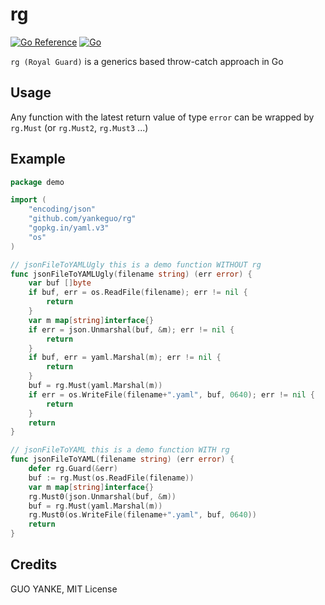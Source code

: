 # rg

[![Go Reference](https://pkg.go.dev/badge/github.com/yankeguo/rg.svg)](https://pkg.go.dev/github.com/yankeguo/rg)
[![Go](https://github.com/yankeguo/rg/actions/workflows/go.yml/badge.svg)](https://github.com/yankeguo/rg/actions/workflows/go.yml)

`rg (Royal Guard)` is a generics based throw-catch approach in Go

## Usage

Any function with the latest return value of type `error` can be wrapped by `rg.Must` (or `rg.Must2`, `rg.Must3` ...)

## Example

```go
package demo

import (
	"encoding/json"
	"github.com/yankeguo/rg"
	"gopkg.in/yaml.v3"
	"os"
)

// jsonFileToYAMLUgly this is a demo function WITHOUT rg
func jsonFileToYAMLUgly(filename string) (err error) {
	var buf []byte
	if buf, err = os.ReadFile(filename); err != nil {
		return
	}
	var m map[string]interface{}
	if err = json.Unmarshal(buf, &m); err != nil {
		return
	}
	if buf, err = yaml.Marshal(m); err != nil {
		return
	}
	buf = rg.Must(yaml.Marshal(m))
	if err = os.WriteFile(filename+".yaml", buf, 0640); err != nil {
		return
	}
	return
}

// jsonFileToYAML this is a demo function WITH rg
func jsonFileToYAML(filename string) (err error) {
	defer rg.Guard(&err)
	buf := rg.Must(os.ReadFile(filename))
	var m map[string]interface{}
	rg.Must0(json.Unmarshal(buf, &m))
	buf = rg.Must(yaml.Marshal(m))
	rg.Must0(os.WriteFile(filename+".yaml", buf, 0640))
	return
}
```

## Credits

GUO YANKE, MIT License
